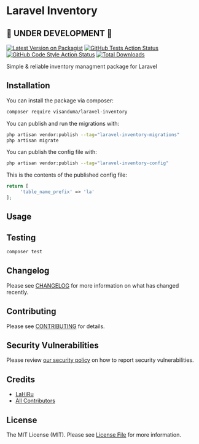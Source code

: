 # Laravel Inventory

## 🚧 UNDER DEVELOPMENT 🚧

[![Latest Version on Packagist](https://img.shields.io/packagist/v/visanduma/laravel-inventory.svg?style=flat-square)](https://packagist.org/packages/visanduma/laravel-inventory)
[![GitHub Tests Action Status](https://img.shields.io/github/workflow/status/visanduma/laravel-inventory/run-tests?label=tests)](https://github.com/visanduma/laravel-inventory/actions?query=workflow%3Arun-tests+branch%3Amain)
[![GitHub Code Style Action Status](https://img.shields.io/github/workflow/status/visanduma/laravel-inventory/Fix%20PHP%20code%20style%20issues?label=code%20style)](https://github.com/visanduma/laravel-inventory/actions?query=workflow%3A"Fix+PHP+code+style+issues"+branch%3Amain)
[![Total Downloads](https://img.shields.io/packagist/dt/visanduma/laravel-inventory.svg?style=flat-square)](https://packagist.org/packages/visanduma/laravel-inventory)

Simple & reliable inventory managment package for Laravel

## Installation

You can install the package via composer:

```bash
composer require visanduma/laravel-inventory
```

You can publish and run the migrations with:

```bash
php artisan vendor:publish --tag="laravel-inventory-migrations"
php artisan migrate
```

You can publish the config file with:

```bash
php artisan vendor:publish --tag="laravel-inventory-config"
```

This is the contents of the published config file:

```php
return [
	 'table_name_prefix' => 'la'
];
```

## Usage


## Testing

```bash
composer test
```

## Changelog

Please see [CHANGELOG](CHANGELOG.md) for more information on what has changed recently.

## Contributing

Please see [CONTRIBUTING](https://github.com/Visanduma/.github/blob/main/CONTRIBUTING.md) for details.

## Security Vulnerabilities

Please review [our security policy](../../security/policy) on how to report security vulnerabilities.

## Credits

- [LaHiRu](https://github.com/Visanduma)
- [All Contributors](../../contributors)

## License

The MIT License (MIT). Please see [License File](LICENSE.md) for more information.
